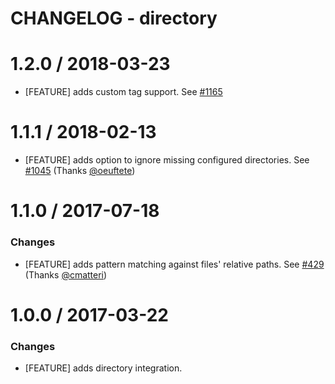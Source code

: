 # CHANGELOG - directory

1.2.0 / 2018-03-23
==================

* [FEATURE] adds custom tag support. See [#1165][]

1.1.1 / 2018-02-13
==================

* [FEATURE] adds option to ignore missing configured directories. See [#1045][] (Thanks [@oeuftete][])

1.1.0 / 2017-07-18
==================

### Changes

* [FEATURE] adds pattern matching against files' relative paths. See [#429][] (Thanks [@cmatteri][])

1.0.0 / 2017-03-22
==================

### Changes

* [FEATURE] adds directory integration.

[#429]: https://github.com/DataDog/integrations-core/pull/429

<!--- The following link definition list is generated by PimpMyChangelog --->
[#1165]: https://github.com/DataDog/integrations-core/pull/1165
[#429]: https://github.com/DataDog/integrations-core/issues/429
[#1045]: https://github.com/DataDog/integrations-core/issues/1045
[@cmatteri]: https://github.com/cmatteri
[@oeuftete]: https://github.com/oeuftete
